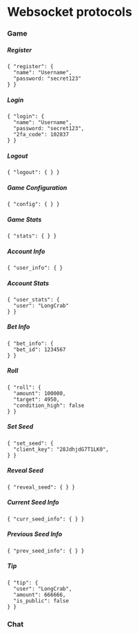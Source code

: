 # Websocket protocols

### Game

##### Register
```
{ "register": { 
  "name": "Username",
  "password: "secret123"
} }
```

##### Login
```
{ "login": { 
  "name": "Username",
  "password: "secret123",
  "2fa_code": 102837
} }
```

##### Logout
```
{ "logout": { } }
```

##### Game Configuration
```
{ "config": { } }
```

##### Game Stats
```
{ "stats": { } }
```

##### Account Info
```
{ "user_info": { }
```

##### Account Stats
```
{ "user_stats": { 
  "user": "LongCrab" 
} }
```

##### Bet Info
```
{ "bet_info": { 
  "bet_id": 1234567 
} }
```

##### Roll
```
{ "roll": { 
  "amount": 100000,
  "target": 4950,
  "condition_high": false
} }
```
##### Set Seed
```
{ "set_seed": { 
  "client_key": "28JdhjdG7T1LK0",
} }
```

##### Reveal Seed
```
{ "reveal_seed": { } }
```
##### Current Seed Info
```
{ "curr_seed_info": { } }
```

##### Previous Seed Info
```
{ "prev_seed_info": { } }
```

##### Tip
```
{ "tip": {
  "user": "LongCrab",
  "amount": 666666,
  "is_public": false
} }
```

### Chat
